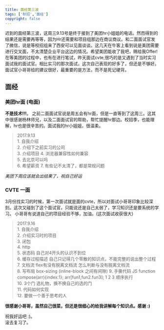 ```yaml
---
title: 面经第三波
tags: ['秋招','面经']
copyright: false
---
```


迟到的面经第三波，这周三9.13号是终于接到了美团hr小姐姐的电话。然而得到的结果还是需要再等等，因为Hr还需要和项目组那边在商议商议。和二面面试官发了微信，说是等校招组来了西安可以见面谈谈。这几天在牛客上看到说是美团需要进行交叉面，不太清楚企业平台这边的情况。希望美团能收了我吧，赐给我Offer!
在等美团的过程中，也有在进行笔试，昨天面试cvte,很巧的是又遇到了当时实习面试我的面试官。相比实习的那次面试，这次自己表现的好多了，但还是不够好。面试官小哥哥给的建议很好，最重要的是方法，而不是死记硬背。

## 面经

### 美团hr面 (电面)
  **不是技术!!!**。 之前二面面试官说是周五会有hr面，但是一直等到了这周三。这其中很感谢杨林师兄，以及二面面试官的帮助，帮忙提醒hr那边。校招季，也能理解，hr也是很辛苦的。面试我的hr小姐姐，很温柔。

> 2017.9.13	 	
		1. 自我介绍		
		2. 介绍下之前实习的公司		
		3. 介绍项目
		4. 浏览器兼容性如何兼容	
		5. 去北京可以吗		
		6. 希望薪资	
		7. 有些记不太清了，都是常规问题

*美团下周应该就会出结果了，祝自己好运*

### CVTE 一面 	
  3月份找实习的时候，第一次面试就是面的cvte，所以对面试小哥哥印象比较深刻。这次又碰到了这个面试官，只能说还是自己太弱了，学习知识还是要系统的学习。	小哥哥有说道自己的项目经验不够，加油。(这次面试收获很大)

> 2017.9.16	 	
		1. 自我介绍			
		2. 介绍实习时的项目		
		3. 闭包			
		4. http		
		5. 状态码  自己对4开头的认识不到位				
		6. 缓存过程描述 自己只记得几个零散的知识点，不能完整的说出整个过程			
		7. 文档流 flex有没有脱离文档流  怎么判断与没有脱离文档流		
		8. 写布局 box-sizing (inline-block 之间有间隙)
		9. 手撕代码 JS function compose(arr){index:1}; arr[fun1,fun2.fun3]; 1 2 3 顺序执行			
		10. 3个门 选礼物，换不换自己的选的门		
		11. 代码如何实现			
		12. 要做一个善于思考的人		



**很感谢小哥哥，虽然自己很菜，但还是很细心的给我讲解每个知识点。感谢 :)**
	
 祝我好运吧 :)。			
 滚去复习了。	

